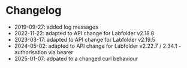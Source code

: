 # Changelog

* 2019-09-27: added log messages
* 2022-11-22: adapted to API change for Labfolder v2.18.8
* 2023-03-17: adapted to API change for Labfolder v2.19.5
* 2024-05-02: adapted to API change for Labfolder v2.22.7 / 2.34.1 - authorisation via bearer
* 2025-01-07: adpated to a changed curl behaviour